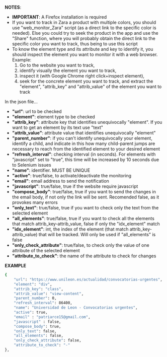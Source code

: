 **NOTES**: 
* **IMPORTANT**: A Firefox installation is required
* If you want to track in Zara a product with multiple colors, you should use "web_monitor_Zara" script (as a direct link to the specific color is needed). Else you could try to seek the product in the app and use the "Share" function, where you will probably obtain the direct link to the specific color you want to track, thus being to use this script
* To know the element type and its attribute and key to identify it, you should inspect the element you want to monitor it with a web browser. Example: 
     1) Go to the website you want to track, 
     2) identify visually the element you want to track, 
     3) inspect it (with Google Chrome right click+inspect element), 
     4) seek for the concrete element you want to track, and extract the "element", "attrib_key" and "attrib_value" of the element you want to track 
 
 
In the json file...
* **"url"**: url to be checked
* **"element"**: element type to be checked
* **"attrib_key"**: attribute key that identifies unequivocally "element". If you want to get an element by its text use "text"
* **"attrib_value"**: attribute value that identifies unequivocally "element"
* **"parent_number"**: if you can't identify unequivocally your element, identify a child, and indicate in this how many child-parent jumps are necessary to reach from the identified element to your desired element
* **"refresh_interval"**: checking interval (in seconds). For elements with "javascript" set to "true", this time will be increased by 10 seconds due to Selenium issues
* **"name"**: identifier. MUST BE UNIQUE
* **"active"**: true/false, to activate/deactivate the monitoring
* **"email"**: email address to send the notification
* **"javascript"**: true/false, true if the website require javascript
* **"compose_body"**: true/false, true if you want to send the changes in the email body, if not only the link will be sent. Recomended false, as it provokes many errors
* **"only_text"**: true/false, true if you want to check only the text from the selected element
* **"all_elements"**: true/false, true if you want to check all the elements that match attrib_key-attrib_value, false if only the "idx_element" match
* **"idx_element"**: int, the index of the element (that match attrib_key-attrib_value) that will be tracked. Will only be used if "all_elements" is false
* **"only_check_attribute"**: true/false, to check only the value of one attribute of the selected element
* **"attribute_to_check"**: the name of the attribute to check for changes

**EXAMPLE**
```sh
{
    "url": "https://www.unileon.es/actualidad/convocatorias-urgentes",
    "element": "div",
    "attrib_key": "class",
    "attrib_value": "view-content",
    "parent_number": 0,
    "refresh_interval": 86400,
    "name": "Universidad de Leon - Convocatorias urgentes",
    "active": true,
    "email" : "patriarce15@gmail.com",
    "javascript" : false,
    "compose_body": true,
    "only_text": false,
    "all_elements": false,
    "only_check_attribute": false,
    "attribute_to_check": "-"
},
```